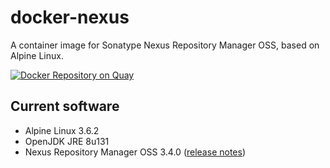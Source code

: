 # docker-nexus
A container image for Sonatype Nexus Repository Manager OSS, based on Alpine Linux.

[![Docker Repository on Quay](https://quay.io/repository/travelaudience/docker-nexus/status "Docker Repository on Quay")](https://quay.io/repository/travelaudience/docker-nexus)

## Current software

* Alpine Linux 3.6.2
* OpenJDK JRE 8u131
* Nexus Repository Manager OSS 3.4.0 ([release notes](https://support.sonatype.com/hc/en-us/articles/115009790447-Nexus-Repository-Manager-3-4-0-Release-Notes))
